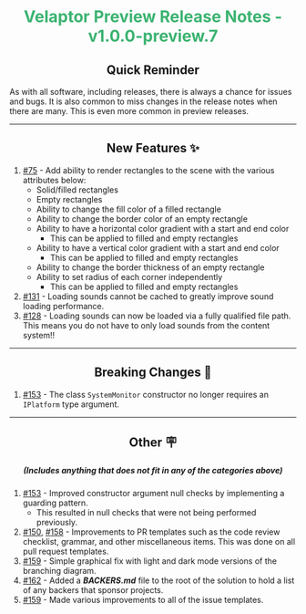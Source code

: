<h1 align="center" style='color:mediumseagreen;font-weight:bold'>Velaptor Preview Release Notes - v1.0.0-preview.7</h1>

<h2 align="center" style='font-weight:bold'>Quick Reminder</h2>

As with all software, including releases, there is always a chance for issues and bugs.  It is also common to miss changes in the release notes when there are many.  This is even more common in preview releases.

---

<h2 style="font-weight:bold" align="center">New Features ✨</h2>

1. [#75](https://github.com/KinsonDigital/Velaptor/issues/75) - Add ability to render rectangles to the scene with the various attributes below:
   - Solid/filled rectangles
   - Empty rectangles
   - Ability to change the fill color of a filled rectangle
   - Ability to change the border color of an empty rectangle
   - Ability to have a horizontal color gradient with a start and end color
     - This can be applied to filled and empty rectangles
   - Ability to have a vertical color gradient with a start and end color
     - This can be applied to filled and empty rectangles
   - Ability to change the border thickness of an empty rectangle
   - Ability to set radius of each corner independently
     - This can be applied to filled and empty rectangles
2. [#131](https://github.com/KinsonDigital/Velaptor/issues/131) - Loading sounds cannot be cached to greatly improve sound loading performance.
3. [#128](https://github.com/KinsonDigital/Velaptor/issues/128) - Loading sounds can now be loaded via a fully qualified file path.  This means you do not have to only load sounds from the content system!!

---

<h2 style="font-weight:bold" align="center">Breaking Changes 🧨</h2>

1. [#153](https://github.com/KinsonDigital/Velaptor/issues/153) - The class `SystemMonitor` constructor no longer requires an `IPlatform` type argument.

---

<h2 style="font-weight:bold" align="center">Other 🪧</h2>
<h5 align="center">(Includes anything that does not fit in any of the categories above)</h5>

1. [#153](https://github.com/KinsonDigital/Velaptor/issues/153) - Improved constructor argument null checks by implementing a guarding pattern.
   - This resulted in null checks that were not being performed previously.
2. [#150](https://github.com/KinsonDigital/Velaptor/issues/150), [#158](https://github.com/KinsonDigital/Velaptor/issues/158) - Improvements to PR templates such as the code review checklist, grammar, and other miscellaneous items.  This was done on all pull request templates.
3. [#159](https://github.com/KinsonDigital/Velaptor/issues/159) - Simple graphical fix with light and dark mode versions of the branching diagram.
4. [#162](https://github.com/KinsonDigital/Velaptor/issues/162) - Added a **_BACKERS.md_** file to the root of the solution to hold a list of any backers that sponsor projects.
5. [#159](https://github.com/KinsonDigital/Velaptor/issues/159) - Made various improvements to all of the issue templates.
